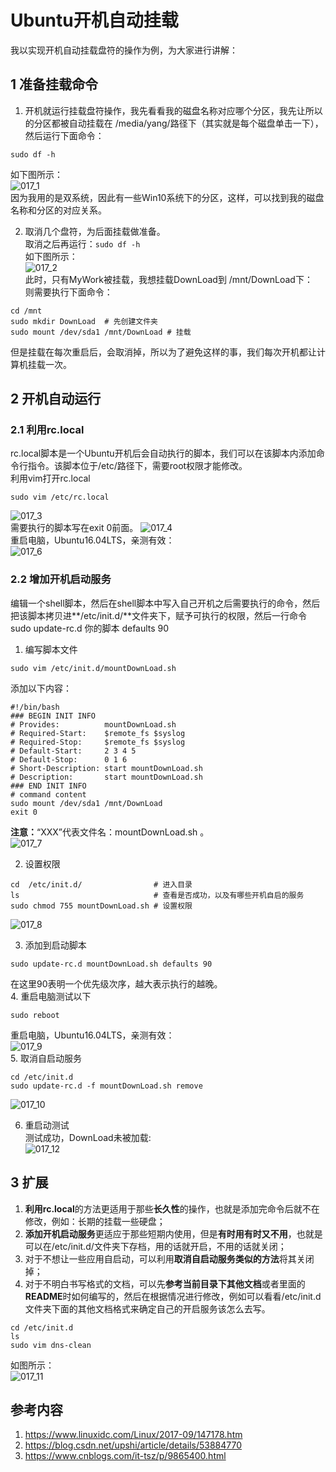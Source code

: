 # Ubuntu开机自动挂载      
我以实现开机自动挂载盘符的操作为例，为大家进行讲解：  
## 1 准备挂载命令    
1. 开机就运行挂载盘符操作，我先看看我的磁盘名称对应哪个分区，我先让所以的分区都被自动挂载在 /media/yang/路径下（其实就是每个磁盘单击一下），然后运行下面命令：    
```shell
sudo df -h
```
如下图所示：   
![017_1](./img/017_1.png)  
因为我用的是双系统，因此有一些Win10系统下的分区，这样，可以找到我的磁盘名称和分区的对应关系。    

2. 取消几个盘符，为后面挂载做准备。  
取消之后再运行：`sudo df -h`  
如下图所示：   
![017_2](./img/017_2.png)    
此时，只有MyWork被挂载，我想挂载DownLoad到 /mnt/DownLoad下：  
则需要执行下面命令：  
```shell
cd /mnt
sudo mkdir DownLoad  # 先创建文件夹
sudo mount /dev/sda1 /mnt/DownLoad # 挂载
```
但是挂载在每次重启后，会取消掉，所以为了避免这样的事，我们每次开机都让计算机挂载一次。  
## 2 开机自动运行  
### 2.1 利用rc.local  
rc.local脚本是一个Ubuntu开机后会自动执行的脚本，我们可以在该脚本内添加命令行指令。该脚本位于/etc/路径下，需要root权限才能修改。  
利用vim打开rc.local    

```shell
sudo vim /etc/rc.local
```
![017_3](./img/017_3.png)   
需要执行的脚本写在exit 0前面。 
![017_4](./img/017_4.png)   
重启电脑，Ubuntu16.04LTS，亲测有效：    
![017_6](./img/017_6.png)     

### 2.2 增加开机启动服务  
编辑一个shell脚本，然后在shell脚本中写入自己开机之后需要执行的命令，然后把该脚本拷贝进**/etc/init.d/**文件夹下，赋予可执行的权限，然后一行命令sudo update-rc.d 你的脚本 defaults 90  
1. 编写脚本文件  
```shell
sudo vim /etc/init.d/mountDownLoad.sh
```
添加以下内容：  
```shell
#!/bin/bash
### BEGIN INIT INFO
# Provides:          mountDownLoad.sh
# Required-Start:    $remote_fs $syslog
# Required-Stop:     $remote_fs $syslog
# Default-Start:     2 3 4 5
# Default-Stop:      0 1 6
# Short-Description: start mountDownLoad.sh
# Description:       start mountDownLoad.sh
### END INIT INFO
# command content
sudo mount /dev/sda1 /mnt/DownLoad
exit 0     
```
**注意：**“XXX”代表文件名：mountDownLoad.sh 。  
 ![017_7](./img/017_7.png) 

2. 设置权限    
```shell
cd  /etc/init.d/     			# 进入目录  
ls                              # 查看是否成功，以及有哪些开机自启的服务
sudo chmod 755 mountDownLoad.sh # 设置权限 
```
![017_8](./img/017_8.png)   

3. 添加到启动脚本  
```shell
sudo update-rc.d mountDownLoad.sh defaults 90  
```
在这里90表明一个优先级次序，越大表示执行的越晚。  
4. 重启电脑测试以下  
```shell
sudo reboot
```
重启电脑，Ubuntu16.04LTS，亲测有效：  
![017_9](./img/017_9.png)   
5. 取消自启动服务  
```shell
cd /etc/init.d
sudo update-rc.d -f mountDownLoad.sh remove
```
![017_10](./img/017_10.png)   



6. 重启动测试   
测试成功，DownLoad未被加载:  
![017_12](./img/017_12.png)   


## 3 扩展  
1. **利用rc.local**的方法更适用于那些**长久性**的操作，也就是添加完命令后就不在修改，例如：长期的挂载一些硬盘；  
2. **添加开机启动服务**更适应于那些短期内使用，但是**有时用有时又不用**，也就是可以在/etc/init.d/文件夹下存档，用的话就开启，不用的话就关闭；  
3. 对于不想让一些应用自启动，可以利用**取消自启动服务类似的方法**将其关闭掉；
4. 对于不明白书写格式的文档，可以先**参考当前目录下其他文档**或者里面的**README**时如何编写的，然后在根据情况进行修改，例如可以看看/etc/init.d文件夹下面的其他文档格式来确定自己的开启服务该怎么去写。
```shell
cd /etc/init.d
ls 
sudo vim dns-clean 
```
如图所示：  
![017_11](./img/017_11.png)   


## 参考内容  
1. https://www.linuxidc.com/Linux/2017-09/147178.htm  
2. https://blog.csdn.net/upshi/article/details/53884770  
3. https://www.cnblogs.com/it-tsz/p/9865400.html  



